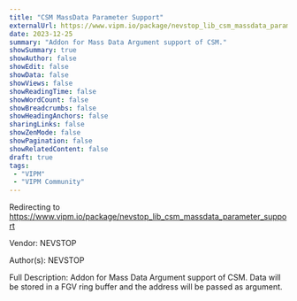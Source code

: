 ```yaml
---
title: "CSM MassData Parameter Support"
externalUrl: https://www.vipm.io/package/nevstop_lib_csm_massdata_parameter_support
date: 2023-12-25
summary: "Addon for Mass Data Argument support of CSM."
showSummary: true
showAuthor: false
showEdit: false
showData: false
showViews: false
showReadingTime: false
showWordCount: false
showBreadcrumbs: false
showHeadingAnchors: false
sharingLinks: false
showZenMode: false
showPagination: false
showRelatedContent: false
draft: true
tags:
 - "VIPM"
 - "VIPM Community"
---
```


Redirecting to https://www.vipm.io/package/nevstop_lib_csm_massdata_parameter_support

Vendor: NEVSTOP

Author(s): NEVSTOP
 
Full Description:
Addon for Mass Data Argument support of CSM. Data will be stored in a FGV ring buffer and the address will be passed as argument.